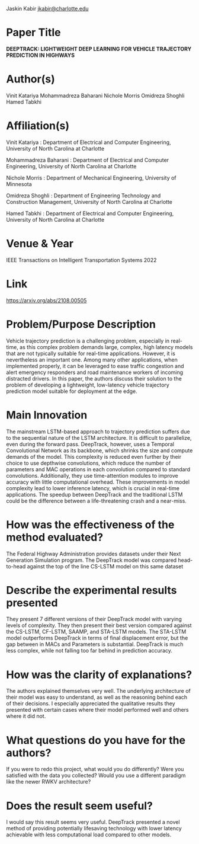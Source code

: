 Jaskin Kabir
jkabir@charlotte.edu
# Paper Title 
**DEEPTRACK: LIGHTWEIGHT DEEP LEARNING FOR VEHICLE TRAJECTORY PREDICTION IN HIGHWAYS**
# Author(s)
Vinit Katariya
Mohammadreza Baharani
Nichole Morris
Omidreza Shoghli
Hamed Tabkhi

# Affiliation(s)
Vinit Katariya : Department of Electrical and Computer Engineering, University of North Carolina at Charlotte

Mohammadreza Baharani : Department of Electrical and Computer Engineering, University of North Carolina at Charlotte

Nichole Morris : Department of Mechanical Engineering, University of Minnesota

Omidreza Shoghli : Department of Engineering Technology and Construction Management, University of North Carolina at Charlotte

Hamed Tabkhi : Department of Electrical and Computer Engineering, University of North Carolina at Charlotte

# Venue & Year
IEEE Transactions on Intelligent Transportation Systems 2022
# Link
https://arxiv.org/abs/2108.00505

# Problem/Purpose Description
Vehicle trajectory prediction is a challenging problem, especially in real-time, as this complex problem demands large, complex, high latency models that are not typically suitable for real-time applications. However, it is nevertheless an important one. Among many other applications, when implemented properly, it can be leveraged to ease traffic congestion and alert emergency responders and road maintenance workers of incoming distracted drivers. In this paper, the authors discuss their solution to the problem of developing a lightweight, low-latency vehicle trajectory prediction model suitable for deployment at the edge.
# Main Innovation
The mainstream LSTM-based approach to trajectory prediction suffers due to the sequential nature of the LSTM architecture. It is difficult to parallelize, even during the forward pass. DeepTrack, however, uses a Temporal Convolutional Network as its backbone, which shrinks the size and compute demands of the model. This complexity is reduced even further by their choice to use depthwise convolutions, which reduce the number of parameters and MAC operations in each convolution compared to standard convolutions. Additionally, they use time-attention modules to improve accuracy with little computational overhead. These improvements in model complexity lead to lower inference latency, which is crucial in real-time applications. The speedup between DeepTrack and the traditional LSTM could be the difference between a life-threatening crash and a near-miss.
# How was the effectiveness of the method evaluated?
The Federal Highway Administration provides datasets under their Next Generation Simulation program. The DeepTrack model was compared head-to-head against the top of the line CS-LSTM model on this same dataset

# Describe the experimental results presented
They present 7 different versions of their DeepTrack model with varying levels of complexity. They then present their best version compared against the CS-LSTM, CF-LSTM, SAAMP, and STA-LSTM models. The STA-LSTM model outperforms DeepTrack in terms of final displacement error, but the gap between in MACs and Parameters is substantial. DeepTrack is much less complex, while not falling too far behind in prediction accuracy.
# How was the clarity of explanations?
The authors explained themselves very well. The underlying architecture of their model was easy to understand, as well as the reasoning behind each of their decisions. I especially appreciated the qualitative results they presented with certain cases where their model performed well and others where it did not. 
# What questions do you have for the authors?
If you were to redo this project, what would you do differently? Were you satisfied with the data you collected? Would you use a different paradigm like the newer RWKV architecture?
# Does the result seem useful?
I would say this result seems very useful. DeepTrack presented a novel method of providing potentially lifesaving technology with lower latency achievable with less computational load compared to other models. 